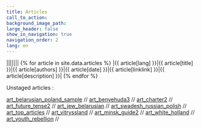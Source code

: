 ```yaml
---
title: Articles
call_to_action: 
background_image_path:
large_header: false
show_in_navigation: true
navigation_order: 2
lang: en
---
```


|||||||
{% for article in site.data.articles %}
|{{ article[lang] }}|{{ article[title] }}|{{ article[authors] }}|{{ article[date] }}|{{ article[linklink] }}|{{ article[description] }}|
{% endfor %}




Unstaged articles : 

[art_belarusian_poland_sample](/pages/articles/art_belarusian_poland_sample) // 
[art_benyehuda3](/pages/articles/art_benyehuda3) // 
[art_charter2](/pages/articles/art_charter2) // 
[art_future_tense2](/pages/articles/art_future_tense2) // 
[art_jew_belarusian](/pages/articles/art_jew_belarusian) // 
[art_swadesh_russian_polish](/pages/articles/art_swadesh_russian_polish) // 
[art_top_articles](/pages/articles/art_top_articles) // 
[art_vitryssland](/pages/articles/art_vitryssland) // 
[art_minsk_guide2](/pages/articles/art_minsk_guide2) // 
[art_white_holland](/pages/articles/art_white_holland) // 
[art_youth_rebellion](/pages/articles/art_youth_rebellion) // 

